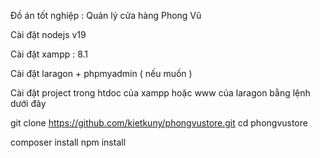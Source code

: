 Đồ án tốt nghiệp : Quản lý cửa hàng Phong Vũ

Cài đặt nodejs v19

Cài đặt xampp : 8.1

Cài đặt laragon + phpmyadmin ( nếu muốn )

Cài đặt project trong htdoc của xampp hoặc www của laragon bằng lệnh dưới đây

git clone https://github.com/kietkuny/phongvustore.git
cd phongvustore

composer install
npm install





